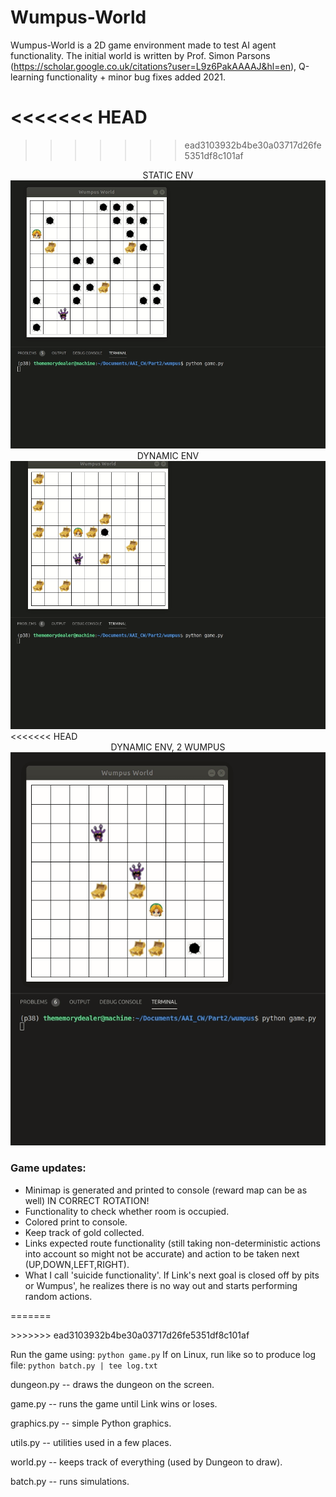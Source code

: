 # Wumpus-World


Wumpus-World is a 2D game environment made to test AI agent functionality. The initial world is written by Prof. Simon Parsons (https://scholar.google.co.uk/citations?user=L9z6PakAAAAJ&hl=en), Q-learning functionality + minor bug fixes added 2021.

<<<<<<< HEAD
=======


>>>>>>> ead3103932b4be30a03717d26fe5351df8c101af
<p align="center">
  <div align="center">
  STATIC ENV
</div>
  <img src="https://github.com/TheMemoryDealer/Wumpus-World/blob/main/assets/expl1.gif" width="900" alt="animated" />
  <div align="center">
  DYNAMIC ENV
</div>
  <img src="https://github.com/TheMemoryDealer/Wumpus-World/blob/main/assets/expl4.gif" width="900" alt="animated" />
<<<<<<< HEAD
    <div align="center">
  DYNAMIC ENV, 2 WUMPUS
</div>
  <img src="https://github.com/TheMemoryDealer/Wumpus-World/blob/main/assets/expl6.gif" width="900" alt="animated" />
</p>

### Game updates:
* Minimap is generated and printed to console (reward map can be as well) IN CORRECT ROTATION!
* Functionality to check whether room is occupied.
* Colored print to console.
* Keep track of gold collected.
* Links expected route functionality (still taking non-deterministic actions into account so might not be accurate) and action to be taken next (UP,DOWN,LEFT,RIGHT).
* What I call 'suicide functionality'. If Link's next goal is closed off by pits or Wumpus', he realizes there is no way out and starts performing random actions.

=======
</p>
>>>>>>> ead3103932b4be30a03717d26fe5351df8c101af


Run the game using:
`python game.py`
If on Linux, run like so to produce log file:
`python batch.py | tee log.txt`

dungeon.py  -- draws the dungeon on the screen.

game.py     -- runs the game until Link wins or loses.

graphics.py -- simple Python graphics.

utils.py    -- utilities used in a few places.

world.py    -- keeps track of everything (used by Dungeon to draw).

batch.py    -- runs simulations.



